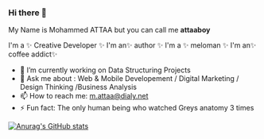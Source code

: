 ### Hi there 👋


My Name is Mohammed ATTAA but you can call me **attaaboy** 

I'm a ✨ Creative Developer ✨ 
I'm an✨ author ✨ 
I'm a ✨ meloman ✨ 
I'm an✨ coffee addict✨ 


- 🔭 I’m currently working on Data Structuring Projects
- 💬 Ask me about : Web & Mobile Developement / Digital Marketing / Design Thinking /Business Analysis
- 📫 How to reach me: m.attaa@dialy.net
- ⚡ Fun fact: The only human being who watched Greys anatomy 3 times 

[![Anurag's GitHub stats](https://github-readme-stats.vercel.app/api?username=attaaboy&bg_color=0)](https://github.com/attaaboy/github-readme-stats)
